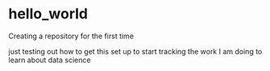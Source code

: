 # hello_world
Creating a repository for the first time
<p>
just testing out how to get this set up to start tracking the work I am doing to learn about data science
</p>

